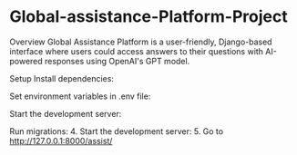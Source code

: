 # Global-assistance-Platform-Project

Overview
Global Assistance Platform is a user-friendly, Django-based interface where users could access answers to their questions with AI-powered responses using OpenAI's GPT model.

Setup
Install dependencies:

Set environment variables in .env file:

Start the development server:

Run migrations: 4. Start the development server: 5. Go to http://127.0.0.1:8000/assist/
